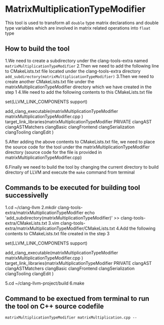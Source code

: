 # MatrixMultiplicationTypeModifier
This tool is used to transform all `double` type matrix declarations
and double type variables which are involved in matrix related operations
into `float` type

## How to build the tool 
1.We need to create a subdirectory under the clang-tools-extra named
`matrixMultiplicationTypeModifier` 
2.Then we need to add the following line to CMakeLists.txt file located
under the clang-tools-extra directory `add_subdirectory(matrixMultiplicationTypeModifier)` 
3.Then we need to create another CMakeLists.txt file under the matrixMultiplicationTypeModifier directory which we have created in the step 1
4.We need to add the following contents to this CMakeLists.txt file

set(LLVM_LINK_COMPONENTS support)

add_clang_executable(matrixMultiplicationTypeModifier
	matrixMultiplicationTypeModifier.cpp
  )
target_link_libraries(matrixMultiplicationTypeModifier
  PRIVATE
  clangAST
  clangASTMatchers
  clangBasic
  clangFrontend
  clangSerialization
  clangTooling
  clangEdit
  )

5.After adding the above contents to CMakeLists.txt file, we need to place
the source code for the tool under the matrixMultiplicationTypeModifier directory (source code for the file is provided in matrixMultiplicationTypeModifier.cpp)

6.Finally we need to build the tool by changing the current directory to 
build directory of LLVM and execute the `make` command from terminal

## Commands to be executed for building tool successivelly
1.cd ~/clang-llvm
2.mkdir clang-tools-extra/matrixMultiplicationTypeModifier
echo 'add_subdirectory(matrixMultiplicationTypeModifier)' >> clang-tools-extra/CMakeLists.txt
3.vim clang-tools-extra/matrixMultiplicationTypeModifier/CMakeLists.txt
4.Add the following contents to CMakeLists.txt file created in the step 3

set(LLVM_LINK_COMPONENTS support)

add_clang_executable(matrixMultiplicationTypeModifier
	matrixMultiplicationTypeModifier.cpp
  )
target_link_libraries(matrixMultiplicationTypeModifier
  PRIVATE
  clangAST
  clangASTMatchers
  clangBasic
  clangFrontend
  clangSerialization
  clangTooling
  clangEdit
  )

5.cd ~/clang-llvm-project/build
6.make

## Command to be exectued from terminal to run the tool on C++ source codefile
`matrixMultiplicationTypeModifier matrixMultiplication.cpp --`

